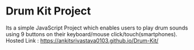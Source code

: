 # Drum Kit Project

Its a simple JavaScript Project which enables users to play drum sounds using 9 buttons on their keyboard/mouse click/touch(smartphones).<br/>
Hosted Link : https://ankitsrivastava0103.github.io/Drum-Kit/

